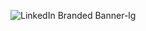 ![LinkedIn Branded Banner-lg](https://github.com/user-attachments/assets/f6c6c68b-7b72-4ad4-8c39-817ff4d48b3c)
